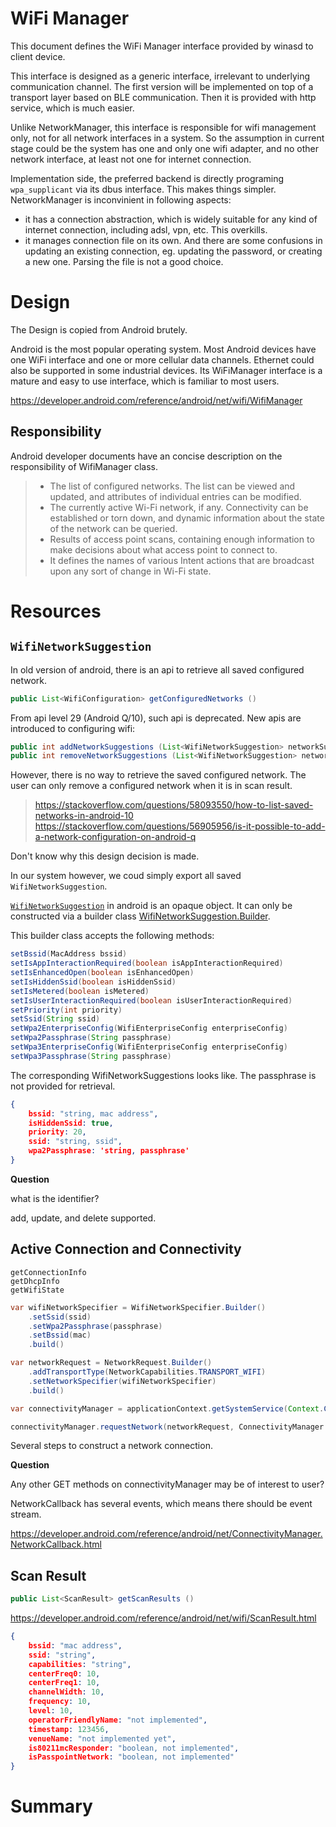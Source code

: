 # WiFi Manager

This document defines the WiFi Manager interface provided by winasd to client device.

This interface is designed as a generic interface, irrelevant to underlying communication channel. The first version will be implemented on top of a transport layer based on BLE communication. Then it is provided with http service, which is much easier.

Unlike NetworkManager, this interface is responsible for wifi management only, not for all network interfaces in a system. So the assumption in current stage could be the system has one and only one wifi adapter, and no other network interface, at least not one for internet connection.

Implementation side, the preferred backend is directly programing `wpa_supplicant` via its dbus interface. This makes things simpler. NetworkManager is inconvinient in following aspects:
- it has a connection abstraction, which is widely suitable for any kind of internet connection, including adsl, vpn, etc. This overkills.
- it manages connection file on its own. And there are some confusions in updating an existing connection, eg. updating the password, or creating a new one. Parsing the file is not a good choice.

# Design

The Design is copied from Android brutely.

Android is the most popular operating system. Most Android devices have one WiFi interface and one or more cellular data channels. Ethernet could also be supported in some industrial devices. Its WiFiManager interface is a mature and easy to use interface, which is familiar to most users.

https://developer.android.com/reference/android/net/wifi/WifiManager

## Responsibility

Android developer documents have an concise description on the responsibility of WifiManager class.

> - The list of configured networks. The list can be viewed and updated, and attributes of individual entries can be modified.
> - The currently active Wi-Fi network, if any. Connectivity can be established or torn down, and dynamic information about the state of the network can be queried.
> - Results of access point scans, containing enough information to make decisions about what access point to connect to.
> - It defines the names of various Intent actions that are broadcast upon any sort of change in Wi-Fi state.


# Resources

## `WifiNetworkSuggestion`

In old version of android, there is an api to retrieve all saved configured network.

```java
public List<WifiConfiguration> getConfiguredNetworks ()
```

From api level 29 (Android Q/10), such api is deprecated. New apis are introduced to configuring wifi:

```java 
public int addNetworkSuggestions (List<WifiNetworkSuggestion> networkSuggestions);
public int removeNetworkSuggestions (List<WifiNetworkSuggestion> networkSuggestions);
```

However, there is no way to retrieve the saved configured network. The user can only remove a configured network when it is in scan result.

> https://stackoverflow.com/questions/58093550/how-to-list-saved-networks-in-android-10
> https://stackoverflow.com/questions/56905956/is-it-possible-to-add-a-network-configuration-on-android-q

Don't know why this design decision is made.

In our system however, we coud simply export all saved `WifiNetworkSuggestion`.

[`WifiNetworkSuggestion`](https://developer.android.com/reference/android/net/wifi/WifiNetworkSuggestion.html) in android is an opaque object. It can only be constructed via a builder class [WifiNetworkSuggestion.Builder](https://developer.android.com/reference/android/net/wifi/WifiNetworkSuggestion.Builder).

This builder class accepts the following methods:

```java
setBssid(MacAddress bssid)
setIsAppInteractionRequired(boolean isAppInteractionRequired)
setIsEnhancedOpen(boolean isEnhancedOpen)
setIsHiddenSsid(boolean isHiddenSsid)
setIsMetered(boolean isMetered)
setIsUserInteractionRequired(boolean isUserInteractionRequired)
setPriority(int priority)
setSsid(String ssid)
setWpa2EnterpriseConfig(WifiEnterpriseConfig enterpriseConfig)
setWpa2Passphrase(String passphrase)
setWpa3EnterpriseConfig(WifiEnterpriseConfig enterpriseConfig)
setWpa3Passphrase(String passphrase)
```

The corresponding WifiNetworkSuggestions looks like. The passphrase is not provided
for retrieval.

```json
{
    bssid: "string, mac address",
    isHiddenSsid: true,
    priority: 20,
    ssid: "string, ssid",
    wpa2Passphrase: 'string, passphrase'
}
```

**Question**

what is the identifier?

add, update, and delete supported. 

## Active Connection and Connectivity

```
getConnectionInfo
getDhcpInfo
getWifiState
```

```java
var wifiNetworkSpecifier = WifiNetworkSpecifier.Builder()
    .setSsid(ssid)
    .setWpa2Passphrase(passphrase)
    .setBssid(mac)
    .build()

var networkRequest = NetworkRequest.Builder()
    .addTransportType(NetworkCapabilities.TRANSPORT_WIFI)
    .setNetworkSpecifier(wifiNetworkSpecifier)
    .build()

var connectivityManager = applicationContext.getSystemService(Context.CONNECTIVITY_SERVICE) as ConnectivityManager

connectivityManager.requestNetwork(networkRequest, ConnectivityManager.NetworkCallback())
```

Several steps to construct a network connection.

**Question** 

Any other GET methods on connectivityManager may be of interest to user?

NetworkCallback has several events, which means there should be event stream.

https://developer.android.com/reference/android/net/ConnectivityManager.NetworkCallback.html

## Scan Result

```java
public List<ScanResult> getScanResults ()
```

https://developer.android.com/reference/android/net/wifi/ScanResult.html

```json
{
    bssid: "mac address",
    ssid: "string",
    capabilities: "string",
    centerFreq0: 10,
    centerFreq1: 10,
    channelWidth: 10,
    frequency: 10,
    level: 10,
    operatorFriendlyName: "not implemented",
    timestamp: 123456,
    venueName: "not implemented yet",
    is80211mcResponder: "boolean, not implemented",
    isPasspointNetwork: "boolean, not implemented"
}
```

# Summary


